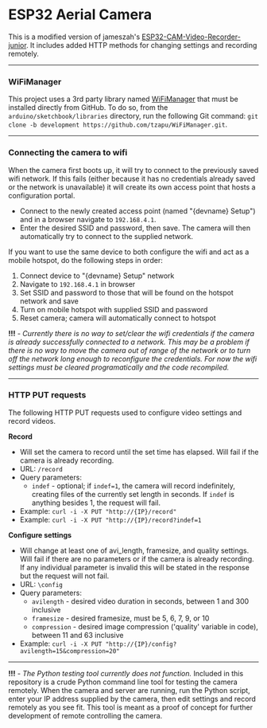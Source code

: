 # ESP32 Aerial Camera
This is a modified version of jameszah's [ESP32-CAM-Video-Recorder-junior](https://github.com/jameszah/ESP32-CAM-Video-Recorder-junior). It includes added HTTP methods for changing settings and recording remotely.
***
### WiFiManager
This project uses a 3rd party library named [WiFiManager](https://github.com/tzapu/WiFiManager/tree/development) that must be installed directly from GitHub. To do so, from the `arduino/sketchbook/libraries` directory, run the following Git command: `git clone -b development https://github.com/tzapu/WiFiManager.git`. 
***
### Connecting the camera to wifi
When the camera first boots up, it will try to connect to the previously saved wifi network. If this fails (either because it has no credentials already saved or the network is unavailable) it will create its own access point that hosts a configuration portal. 
* Connect to the newly created access point (named "{devname} Setup") and in a browser navigate to `192.168.4.1`.
* Enter the desired SSID and password, then save. The camera will then automatically try to connect to the supplied network.

If you want to use the same device to both configure the wifi and act as a mobile hotspot, do the following steps in order:
1. Connect device to "{devname} Setup" network
1. Navigate to `192.168.4.1` in browser
1. Set SSID and password to those that will be found on the hotspot network and save
1. Turn on mobile hotspot with supplied SSID and password
1. Reset camera; camera will automatically connect to hotspot

**!!!** - *Currently there is no way to set/clear the wifi credentials if the camera is already successfully connected to a network. This may be a problem if there is no way to move the camera out of range of the network or to turn off the network long enough to reconfigure the credentials. For now the wifi settings must be cleared programatically and the code recompiled.*
***
### HTTP PUT requests
The following HTTP PUT requests used to configure video settings and record videos. 

**Record**
* Will set the camera to record until the set time has elapsed. Will fail if the camera is already recording.
* URL: `/record`
* Query parameters:
    * `indef` - optional; if `indef=1`, the camera will record indefinitely, creating files of the currently set length in seconds. If `indef` is anything besides 1, the request will fail. 
* Example: `curl -i -X PUT "http://{IP}/record"`
* Example: `curl -i -X PUT "http://{IP}/record?indef=1`

**Configure settings**
* Will change at least one of avi_length, framesize, and quality settings. Will fail if there are no parameters or if the camera is already recording. If any individual parameter is invalid this will be stated in the response but the request will not fail.
* URL: `\config`
* Query parameters:
    * `avilength` - desired video duration in seconds, between 1 and 300 inclusive
    * `framesize` - desired framesize, must be 5, 6, 7, 9, or 10
    * `compression` - desired image compression ('quality' variable in code), between 11 and 63 inclusive
* Example: `curl -i -X PUT "http://{IP}/config?avilength=15&compression=20"`
***
**!!!** - *The Python testing tool currently does not function.*
Included in this repository is a crude Python command line tool for testing the camera remotely. When the camera and server are running, run the Python script, enter your IP address supplied by the camera, then edit settings and record remotely as you see fit. This tool is meant as a proof of concept for further development of remote controlling the camera.
